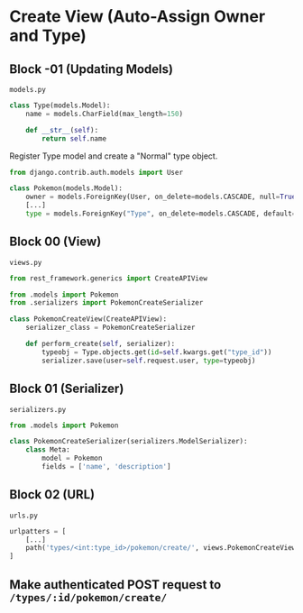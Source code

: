 # Create View (Auto-Assign Owner and Type)

## Block -01 (Updating Models)

`models.py`

```python
class Type(models.Model):
    name = models.CharField(max_length=150)

    def __str__(self):
        return self.name
```

Register Type model and create a "Normal" type object.

```python
from django.contrib.auth.models import User

class Pokemon(models.Model):
    owner = models.ForeignKey(User, on_delete=models.CASCADE, null=True, blank=True)
    [...]
    type = models.ForeignKey("Type", on_delete=models.CASCADE, default=1)
```

## Block 00 (View)

`views.py`

```python
from rest_framework.generics import CreateAPIView

from .models import Pokemon
from .serializers import PokemonCreateSerializer

class PokemonCreateView(CreateAPIView):
    serializer_class = PokemonCreateSerializer

    def perform_create(self, serializer):
        typeobj = Type.objects.get(id=self.kwargs.get("type_id"))
        serializer.save(user=self.request.user, type=typeobj)
```

## Block 01 (Serializer)

`serializers.py`

```python
from .models import Pokemon

class PokemonCreateSerializer(serializers.ModelSerializer):
    class Meta:
        model = Pokemon
        fields = ['name', 'description']
```

## Block 02 (URL)

`urls.py`

```python
urlpatters = [
    [...]
    path('types/<int:type_id>/pokemon/create/', views.PokemonCreateView.as_view(), name='pokemon-create'),
]
```

## Make authenticated POST request to `/types/:id/pokemon/create/`
